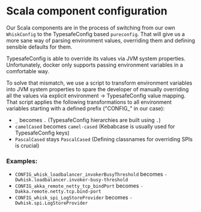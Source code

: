 <!--
#
# Licensed to the Apache Software Foundation (ASF) under one or more
# contributor license agreements.  See the NOTICE file distributed with
# this work for additional information regarding copyright ownership.
# The ASF licenses this file to You under the Apache License, Version 2.0
# (the "License"); you may not use this file except in compliance with
# the License.  You may obtain a copy of the License at
#
#     http://www.apache.org/licenses/LICENSE-2.0
#
# Unless required by applicable law or agreed to in writing, software
# distributed under the License is distributed on an "AS IS" BASIS,
# WITHOUT WARRANTIES OR CONDITIONS OF ANY KIND, either express or implied.
# See the License for the specific language governing permissions and
# limitations under the License.
#
-->
# Scala component configuration

Our Scala components are in the process of switching from our own `WhiskConfig` to the TypesafeConfig based `pureconfig`. That will give us a more sane way of parsing environment values, overriding them and defining sensible defaults for them.

TypesafeConfig is able to override its values via JVM system properties. Unfortunately, docker only supports passing environment variables in a comfortable way.

To solve that mismatch, we use a script to transform environment variables into JVM system properties to spare the developer of manually overriding all the values via explicit environment -> TypesafeConfig value mapping. That script applies the following transformations to all environment variables starting with a defined prefix ("CONFIG_" in our case):

- `_` becomes `.` (TypesafeConfig hierarchies are built using `.`)
- `camelCased` becomes `camel-cased` (Kebabcase is usually used for TypesafeConfig keys)
- `PascalCased` stays `PascalCased` (Defining classnames for overriding SPIs is crucial)

### Examples:

- `CONFIG_whisk_loadbalancer_invokerBusyThreshold` becomes `-Dwhisk.loadbalancer.invoker-busy-threshold`
- `CONFIG_akka_remote_netty_tcp_bindPort` becomes `-Dakka.remote.netty.tcp.bind-port`
- `CONFIG_whisk_spi_LogStoreProvider` becomes `-Dwhisk.spi.LogStoreProvider`
